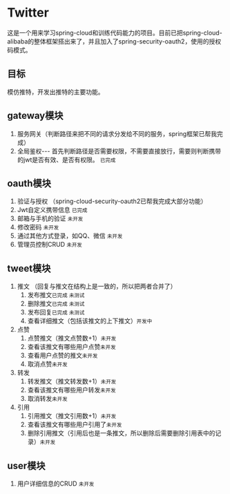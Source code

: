 # Twitter
这是一个用来学习spring-cloud和训练代码能力的项目。目前已把spring-cloud-alibaba的整体框架搭出来了，并且加入了spring-security-oauth2，使用的授权码模式。
## 目标
模仿推特，开发出推特的主要功能。

## gateway模块
1. 服务网关（判断路径来把不同的请求分发给不同的服务，spring框架已帮我完成）
2. 全局鉴权--- 首先判断路径是否需要权限，不需要直接放行，需要则判断携带的jwt是否有效、是否有权限。 `已完成`

## oauth模块
1. 验证与授权 （spring-cloud-security-oauth2已帮我完成大部分功能）
2. Jwt自定义携带信息 `已完成`
3. 邮箱与手机的验证 `未开发`
4. 修改密码 `未开发`
5. 通过其他方式登录，如QQ、微信 `未开发`
6. 管理员控制CRUD `未开发`

## tweet模块
1. 推文 （回复与推文在结构上是一致的，所以把两者合并了）
   1. 发布推文`已完成` `未测试`
   2. 删除推文`已完成` `未测试`
   3. 发布回复`已完成` `未测试`
   4. 查看详细推文（包括该推文的上下推文）`开发中`
2. 点赞
   1. 点赞推文（推文点赞数+1）`未开发`
   2. 查看该推文有哪些用户点赞`未开发`
   3. 查看用户点赞的推文`未开发`
   4. 取消点赞`未开发`
3. 转发
   1. 转发推文（推文转发数+1）`未开发`
   2. 查看该推文有哪些用户转发`未开发`
   3. 取消转发`未开发`
4. 引用
   1. 引用推文（推文引用数+1）`未开发`
   2. 查看该推文有哪些用户引用了`未开发`
   3. 删除引用推文（引用后也是一条推文，所以删除后需要删除引用表中的记录）`未开发`
   

## user模块
1. 用户详细信息的CRUD `未开发`